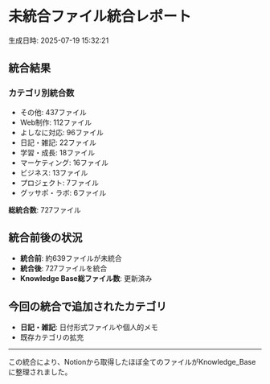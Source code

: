 # 未統合ファイル統合レポート

生成日時: 2025-07-19 15:32:21

## 統合結果

### カテゴリ別統合数
- その他: 437ファイル
- Web制作: 112ファイル
- よしなに対応: 96ファイル
- 日記・雑記: 22ファイル
- 学習・成長: 18ファイル
- マーケティング: 16ファイル
- ビジネス: 13ファイル
- プロジェクト: 7ファイル
- グッサポ・ラボ: 6ファイル

**総統合数**: 727ファイル

## 統合前後の状況

- **統合前**: 約639ファイルが未統合
- **統合後**: 727ファイルを統合
- **Knowledge Base総ファイル数**: 更新済み

## 今回の統合で追加されたカテゴリ

- **日記・雑記**: 日付形式ファイルや個人的メモ
- 既存カテゴリの拡充

---
この統合により、Notionから取得したほぼ全てのファイルがKnowledge_Baseに整理されました。

